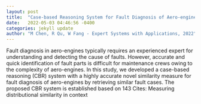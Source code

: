 ```yaml
---
layout: post
title:  "Case-based Reasoning System for Fault Diagnosis of Aero-engines"
date:   2022-05-03 04:46:56 -0400
categories: jekyll update
author: "M Chen, R Qu, W Fang - Expert Systems with Applications, 2022"
---
```

Fault diagnosis in aero-engines typically requires an experienced expert for understanding and detecting the cause of faults. However, accurate and quick identification of fault parts is difficult for maintenance crews owing to the complexity of aero-engines. In this study, we developed a case-based reasoning (CBR) system with a highly accurate novel similarity measure for fault diagnosis of aero-engines by retrieving similar fault cases. The proposed CBR system is established based on 143 Cites: Measuring distributional similarity in context
